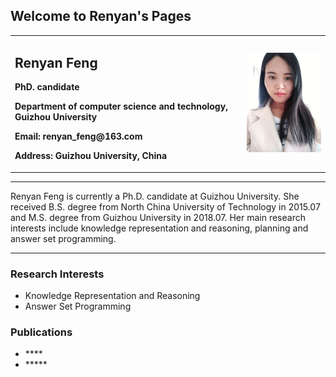 ## Welcome to Renyan's Pages


<section class="main-content">
      <div>
<table border="0">
  <tr>
    <td width="70%">
      <h1>Renyan Feng</h1>
      <p><b>PhD. candidate</b></p>
      <p><b>Department of computer science and technology, Guizhou University</b></p>
      <p><b>Email: renyan_feng@163.com</b></p>
      <p><b>Address: Guizhou University, China</b></p>
    </td>
    <td width="25%">
      <img src="/ptPage.jpg" width="100%" />
    </td>
  </tr>
</table>
</div>

<hr />

<p>Renyan Feng is currently a Ph.D. candidate at Guizhou University. She received B.S. degree from North China University of Technology in 2015.07  and M.S. degree from Guizhou University in 2018.07. Her main research interests include knowledge representation and reasoning, planning and answer set programming.</p>

<hr />


<h3 id="研究方向">Research Interests</h3>
<ul>
  <li>Knowledge Representation and Reasoning</li>
  <li>Answer Set Programming</li>
</ul>

<h3 id="论文">Publications</h3>
<ul>
  <li>****</li>
  <li>*****</li>
</ul>



